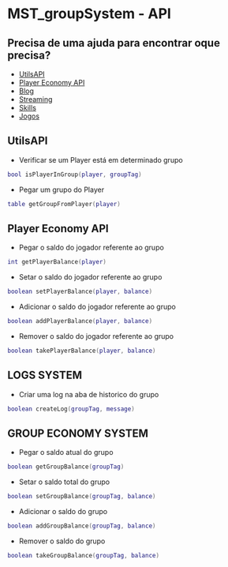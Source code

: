 # MST_groupSystem - API

## Precisa de uma ajuda para encontrar oque precisa?
- [UtilsAPI](#utils)
- [Player Economy API](#social)
- [Blog](#blog)
- [Streaming](#streaming)
- [Skills](#skills)
- [Jogos](#jogos)

## UtilsAPI

* Verificar se um Player está em determinado grupo

```Lua
bool isPlayerInGroup(player, groupTag)
```

* Pegar um grupo do Player
```Lua
table getGroupFromPlayer(player)
```

## Player Economy API

* Pegar o saldo do jogador referente ao grupo
```Lua
int getPlayerBalance(player)
```

* Setar o saldo do jogador referente ao grupo
```Lua
boolean setPlayerBalance(player, balance)
```

* Adicionar o saldo do jogador referente ao grupo
```Lua 
boolean addPlayerBalance(player, balance)
```

* Remover o saldo do jogador referente ao grupo
```Lua
boolean takePlayerBalance(player, balance)
```

## LOGS SYSTEM

* Criar uma log na aba de historico do grupo
```Lua
boolean createLog(groupTag, message)
```

## GROUP ECONOMY SYSTEM

* Pegar o saldo atual do grupo
```Lua
boolean getGroupBalance(groupTag)
```

* Setar o saldo total do grupo
```Lua
boolean setGroupBalance(groupTag, balance)
```

* Adicionar o saldo do grupo
```Lua
boolean addGroupBalance(groupTag, balance)
```

* Remover o saldo do grupo
```Lua
boolean takeGroupBalance(groupTag, balance)
```
